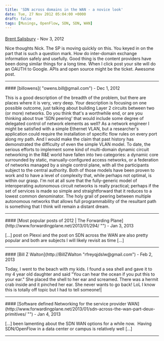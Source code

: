 ```yaml
---
title: 'SDN across domains in the WAN - a novice look'
date: Tue, 27 Nov 2012 05:04:00 +0000
draft: false
tags: [Musings, OpenFlow, SDN, SDN, WAN]
---
```



#### 
[Brent Salisbury](http://www.blogger.com/profile/16141388907060749402 "noreply@blogger.com") - <time datetime="2012-11-28 04:59:44">Nov 3, 2012</time>

Nice thoughts Nick. The SP is moving quickly on this. You keyed in on the part that is such a question mark. How do inter-domain exchange information safely and usefully. Good thing is the content providers have been doing similar things for a long time. When I click post your site will do an OAUTH to Google. APIs and open source might be the ticket. Awesome post.
<hr />
#### 
[billowens]( "owens.bill@gmail.com") - <time datetime="2012-12-10 10:10:54">Dec 1, 2012</time>

This is a good description of the breadth of the problem, but there are places where it is very, very deep. Your description is focusing on one possible outcome, just talking about building Layer 2 circuits between two (or more) networks. Do you think that's a worthwhile end, or are you thinking about true 'SDN peering' that would include some degree of delegated control of network elements as well? As a network engineer I might be satisfied with a simple Ethernet VLAN, but a researcher's application could require the installation of specific flow rules on every port along my path. And I would make the claim that past history has demonstrated the difficulty of even the simple VLAN model. To date, the serious efforts to implement some kind of multi-domain dynamic circuit networking in the R&E world have fallen into two categories: a dynamic core surrounded by static, manually-configured access networks, or a federation of networks managed by a single control plane, with all the participants subject to the central authority. Both of those models have been proven to work and to have a level of complexity that, while perhaps not optimal, is within our grasp. I'm not at all sure that the fully-generic model of interoperating autonomous circuit networks is really practical; perhaps if the set of services is made so simple and straightforward that it reduces to a lowest common denominator. The holy grail of peering between multiple autonomous networks that allows full programmability of the resultant path is something that I think will remain a distant dream.
<hr />
#### 
[Most popular posts of 2012 | The Forwarding Plane](http://www.forwardingplane.net/2013/01/294/ "") - <time datetime="2013-01-02 00:05:30">Jan 3, 2013</time>

\[...\] post on Plexxi and the post on SDN across the WAN are also pretty popular and both are subjects I will likely revisit as time \[...\]
<hr />
#### 
[Bill Z Walton](http://BillZWalton "rfreyqjdslw@gmail.com") - <time datetime="2013-02-12 16:04:28">Feb 2, 2013</time>

Today, I went to the beach with my kids. I found a sea shell and gave it to my 4 year old daughter and said "You can hear the ocean if you put this to your ear." She placed the shell to her ear and screamed. There was a hermit crab inside and it pinched her ear. She never wants to go back! LoL I know this is totally off topic but I had to tell someone!|
<hr />
#### 
[Software defined Networking for the service provider WAN](http://www.forwardingplane.net/2013/01/sdn-across-the-wan-part-deux-primitives/ "") - <time datetime="2013-01-10 21:20:40">Jan 4, 2013</time>

\[...\] been lamenting about the SDN WAN options for a while now.  Having SDN/OpenFlow in a data center or campus is relatively well \[...\]
<hr />

